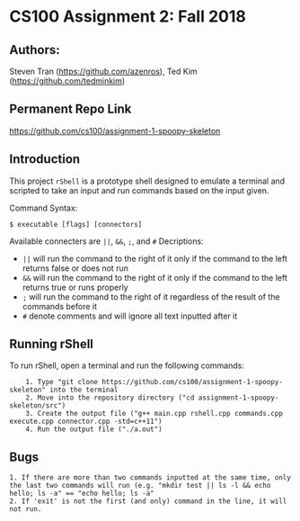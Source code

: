 # CS100 Assignment 2: Fall 2018

## Authors:
Steven Tran (https://github.com/azenros),
Ted Kim (https://github.com/tedminkim)

## Permanent Repo Link
https://github.com/cs100/assignment-1-spoopy-skeleton

## Introduction
This project `rShell` is a prototype shell designed to emulate a terminal and scripted to take an input and run commands based on the input given.

Command Syntax:
```
$ executable [flags] [connectors]
```

Available connecters are `||`, `&&`, `;`, and `#`
Decriptions:
   - `||` will run the command to the right of it only if the command to the left returns false or does not run
   - `&&` will run the command to the right of it only if the command to the left returns true or runs properly
   - `;` will run the command to the right of it regardless of the result of the commands before it
   - `#` denote comments and will ignore all text inputted after it

## Running rShell
To run rShell, open a terminal and run the following commands:
```
    1. Type "git clone https://github.com/cs100/assignment-1-spoopy-skeleton" into the terminal
    2. Move into the repository directory ("cd assignment-1-spoopy-skeleton/src")
    3. Create the output file ("g++ main.cpp rshell.cpp commands.cpp execute.cpp connector.cpp -std=c++11")
    4. Run the output file ("./a.out")
```

## Bugs
    1. If there are more than two commands inputted at the same time, only the last two commands will run (e.g. "mkdir test || ls -l && echo hello; ls -a" == "echo hello; ls -a"
    2. If 'exit' is not the first (and only) command in the line, it will not run.
